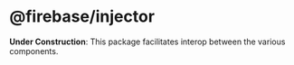 # @firebase/injector

**Under Construction**: This package facilitates interop between the various
components.
